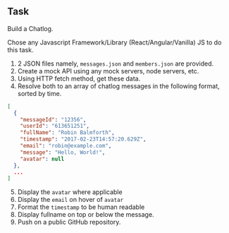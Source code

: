 ## Task

Build a Chatlog. 

Chose any Javascript Framework/Library (React/Angular/Vanilla) JS to do this task.

1. 2 JSON files namely, `messages.json` and `members.json` are provided.
2. Create a mock API using any mock servers, node servers, etc. 
3. Using HTTP fetch method, get these data.
4. Resolve both to an array of chatlog messages in the following format, sorted by time.

```json
[
  {
    "messageId": "12356",
    "userId": "613651251",
    "fullName": "Robin Balmforth",
    "timestamp": "2017-02-23T14:57:20.629Z",
    "email": "robin@example.com",
    "message": "Hello, World!",
    "avatar": null
  },
  ...
]
```
5. Display the `avatar` where applicable
6. Display the `email` on hover of `avatar`
7. Format the `timestamp` to be human readable
8. Display fullname on top or below the message. 
9. Push on a public GitHub repository.

